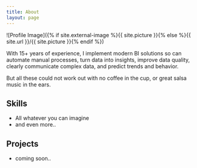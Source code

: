 ```yaml
---
title: About
layout: page
---
```

![Profile Image]({% if site.external-image %}{{ site.picture }}{% else %}{{ site.url }}/{{ site.picture }}{% endif %})

<p>With 15+ years of experience, I implement modern BI solutions so can automate manual processes, turn data into insights, improve data quality, clearly communicate complex data, and predict trends and behavior.</p>

<p>But all these could not work out with no coffee in the cup, or great salsa music in the ears.</p>

<h2>Skills</h2>

<ul class="skill-list">
	<li>All whatever you can imagine</li>
	<li>and even more..</li>
</ul>

<h2>Projects</h2>

<ul>
	<li>coming soon..</li>
</ul>

